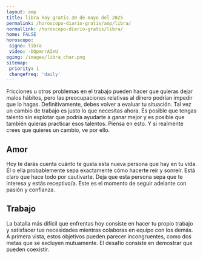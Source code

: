 ```yaml
---
layout: amp
title: libra hoy gratis 30 de mayo del 2025 
permalink: /horoscopo-diario-gratis/amp/libra/
normallink: /horoscopo-diario-gratis/libra/
home: FALSE
horoscopo:
 signo: libra
 video: -DQpmrrAIeU
ogimg: /images/libra_char.png
sitemap:
 priority: 1
 changefreq: 'daily'
---
```



Fricciones u otros problemas en el trabajo pueden hacer que quieras dejar malos hábitos, pero las preocupaciones relativas al dinero podrían impedir que lo hagas. Definitivamente, debes volver a evaluar tu situación. Tal vez un cambio de trabajo es justo lo que necesitas ahora. Es posible que tengas talento sin explotar que podría ayudarte a ganar mejor y es posible que también quieras practicar esos talentos. Piensa en esto. Y si realmente crees que quieres un cambio, ve por ello.

## Amor

Hoy te darás cuenta cuánto te gusta esta nueva persona que hay en tu vida. Él o ella probablemente sepa exactamente cómo hacerte reír y sonreír. Está claro que hace todo por cautivarte. Deja que esta persona sepa que te interesa y estás receptivo/a. Este es el momento de seguir adelante con pasión y confianza.

## Trabajo

La batalla más difícil que enfrentas hoy consiste en hacer tu propio trabajo y satisfacer tus necesidades mientras colaboras en equipo con los demás. A primera vista, estos objetivos pueden parecer incongruentes, como dos metas que se excluyen mutuamente. El desafío consiste en demostrar que pueden coexistir.